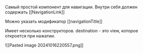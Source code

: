 Самый простой компонент для навигации. Внутри себя должен содержать [[NavigationLink]]

Можно указать модификатор [[navigationTitle]]

Имеет несколько конструкторов.
destination - это view, которое откроется при нажатии.

![[Pasted image 20241016220557.png]]